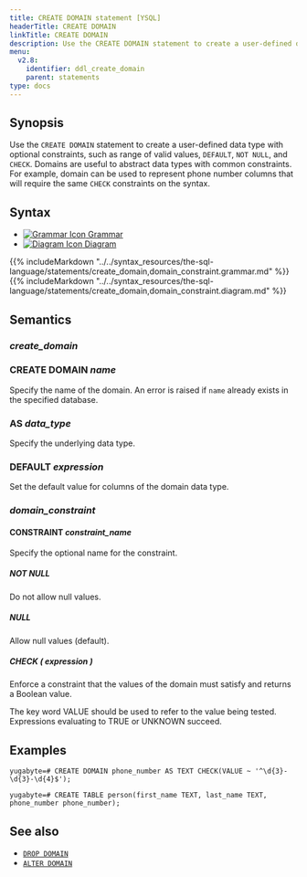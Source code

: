 ```yaml
---
title: CREATE DOMAIN statement [YSQL]
headerTitle: CREATE DOMAIN
linkTitle: CREATE DOMAIN
description: Use the CREATE DOMAIN statement to create a user-defined data type with optional constraints.
menu:
  v2.8:
    identifier: ddl_create_domain
    parent: statements
type: docs
---
```


## Synopsis

Use the `CREATE DOMAIN` statement to create a user-defined data type with optional constraints, such as range of valid values, `DEFAULT`, `NOT NULL`, and `CHECK`. Domains are useful to abstract data types with common constraints. For example, domain can be used to represent phone number columns that will require the same `CHECK` constraints on the syntax.

## Syntax

<ul class="nav nav-tabs nav-tabs-yb">
  <li >
    <a href="#grammar" class="nav-link active" id="grammar-tab" data-toggle="tab" role="tab" aria-controls="grammar" aria-selected="true">
      <img src="/icons/file-lines.svg" alt="Grammar Icon">
      Grammar
    </a>
  </li>
  <li>
    <a href="#diagram" class="nav-link" id="diagram-tab" data-toggle="tab" role="tab" aria-controls="diagram" aria-selected="false">
      <img src="/icons/diagram.svg" alt="Diagram Icon">
      Diagram
    </a>
  </li>
</ul>

<div class="tab-content">
  <div id="grammar" class="tab-pane fade show active" role="tabpanel" aria-labelledby="grammar-tab">
  {{% includeMarkdown "../../syntax_resources/the-sql-language/statements/create_domain,domain_constraint.grammar.md" %}}
  </div>
  <div id="diagram" class="tab-pane fade" role="tabpanel" aria-labelledby="diagram-tab">
  {{% includeMarkdown "../../syntax_resources/the-sql-language/statements/create_domain,domain_constraint.diagram.md" %}}
  </div>
</div>

## Semantics

### *create_domain*

### CREATE DOMAIN *name*

Specify the name of the domain. An error is raised if `name` already exists in the specified database.

### AS *data_type*

Specify the underlying data type.

### DEFAULT *expression*

Set the default value for columns of the domain data type.

### *domain_constraint*

#### CONSTRAINT *constraint_name*

Specify the optional name for the constraint.

##### NOT NULL

Do not allow null values.

##### NULL

Allow null values (default).

##### CHECK ( *expression* )

Enforce a constraint that the values of the domain must satisfy and returns a Boolean value.

The key word VALUE should be used to refer to the value being tested. Expressions evaluating to TRUE or UNKNOWN succeed.

## Examples

```plpgsql
yugabyte=# CREATE DOMAIN phone_number AS TEXT CHECK(VALUE ~ '^\d{3}-\d{3}-\d{4}$');
```

```plpgsql
yugabyte=# CREATE TABLE person(first_name TEXT, last_name TEXT, phone_number phone_number);
```

## See also

- [`DROP DOMAIN`](../ddl_drop_domain)
- [`ALTER DOMAIN`](../ddl_alter_domain)
